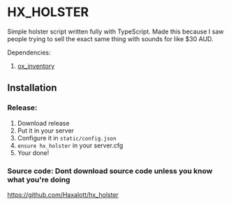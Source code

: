 # HX_HOLSTER
Simple holster script written fully with TypeScript. Made this because I saw people trying to sell the exact same thing with sounds for like $30 AUD.

Dependencies: 
1. [ox_inventory](https://github.com/overextended/ox_inventory)

## Installation
### Release:
1. Download release
2. Put it in your server
3. Configure it in `static/config.json`
4. `ensure hx_holster` in your server.cfg
5. Your done!
### Source code: Dont download source code unless you know what you're doing

https://github.com/Haxalott/hx_holster
